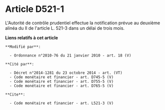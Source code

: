 # Article D521-1

L'Autorité de contrôle prudentiel effectue la notification prévue au deuxième alinéa du II de l'article L. 521-3 dans un
délai de trois mois.

**Liens relatifs à cet article**

	**Modifié par**:

	  - Ordonnance n°2010-76 du 21 janvier 2010 - art. 18 (V)

	**Cité par**:

	  - Décret n°2014-1281 du 23 octobre 2014 - art. (VT)
	  - Code monétaire et financier - art. D745-5 (V)
	  - Code monétaire et financier - art. D755-5 (V)
	  - Code monétaire et financier - art. D765-5 (V)

	**Cite**:

	  - Code monétaire et financier - art. L521-3 (V)
